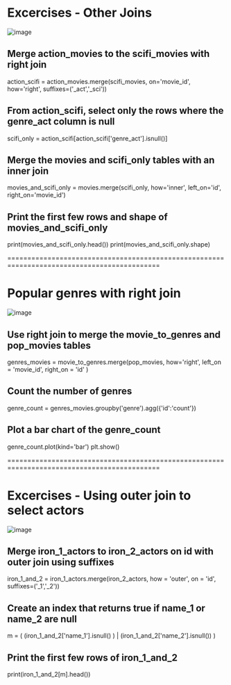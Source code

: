 # Excercises - Other Joins

![image](https://user-images.githubusercontent.com/29009536/157827956-45bedc31-e3f7-4aba-9e30-83af46960ad8.png)

## Merge action_movies to the scifi_movies with right join
action_scifi = action_movies.merge(scifi_movies, on='movie_id', how='right',
                                   suffixes=('_act','_sci'))

## From action_scifi, select only the rows where the genre_act column is null
scifi_only = action_scifi[action_scifi['genre_act'].isnull()]

## Merge the movies and scifi_only tables with an inner join
movies_and_scifi_only = movies.merge(scifi_only, how='inner', left_on='id', right_on='movie_id')

## Print the first few rows and shape of movies_and_scifi_only
print(movies_and_scifi_only.head())
print(movies_and_scifi_only.shape)

============================================================================================
# Popular genres with right join

![image](https://user-images.githubusercontent.com/29009536/157828617-c83d6eae-8e14-4306-9c42-34b4dd7fc52d.png)

## Use right join to merge the movie_to_genres and pop_movies tables
genres_movies = movie_to_genres.merge(pop_movies, how='right', 
                                        left_on = 'movie_id',
                                        right_on = 'id' 
                                        )

## Count the number of genres
genre_count = genres_movies.groupby('genre').agg({'id':'count'})

## Plot a bar chart of the genre_count
genre_count.plot(kind='bar')
plt.show()

============================================================================================

# Excercises - Using outer join to select actors

![image](https://user-images.githubusercontent.com/29009536/157829284-9b463dd4-0de5-4bd5-a2ac-b1734fd7f818.png)

## Merge iron_1_actors to iron_2_actors on id with outer join using suffixes
iron_1_and_2 = iron_1_actors.merge(iron_2_actors,
                                     how = 'outer',
                                     on = 'id',
                                     suffixes=('_1','_2'))

## Create an index that returns true if name_1 or name_2 are null
m = ( (iron_1_and_2['name_1'].isnull() ) | 
     (iron_1_and_2['name_2'].isnull())
)

## Print the first few rows of iron_1_and_2
print(iron_1_and_2[m].head())

